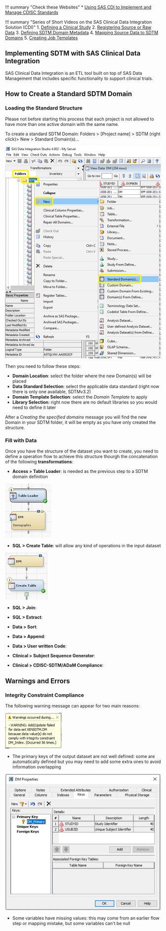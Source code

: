 !!! summary "Check these Websites"
    * [Using SAS CDI to Implement and Manage CDISC Standards](https://www.yumpu.com/en/document/view/32137420/using-sas-clinical-data-integration-to-implement-and-phuse-wiki)


!!! summary "Series of Short Videos on the SAS Clinical Data Integration Solution (CDI)"
    1. [Defining a Clinical Study](https://youtu.be/JftoqxZdd5I)
    2. [Registering Source or Raw Data](https://youtu.be/lRz5t5UIN_U)
    3. [Defining SDTM Domain Metadata](https://youtu.be/kockvXrONiE)
    4. [Mapping Source Data to SDTM Domains](https://youtu.be/h0Ds8zr5DHc)
    5. [Creating Job Templates](https://youtu.be/vEOy6EkTbIA)

## Implementing SDTM with SAS Clinical Data Integration

SAS Clinical Data Integration is an ETL tool built on top of SAS Data Management that includes specific functionality to support clinical trials.

## How to Create a Standard SDTM Domain

### Loading the Standard Structure

Please not before starting this process that each project is not allowed to have more than one active domain with the same name.

To create a standard SDTM Domain:
Folders > [Project name] > SDTM (right click)> New > Standard Domain(s)...

![new-standard-domain](../images/CDI/new-standard-domain.png "New Standard Domain")

Then you need to follow these steps:

  * **Domain Location**: select the folder where the new Domain(s) will be placed
  * **Data Standard Selection**: select the applicable data standard (right now there is only one available, SDTMv3.2)
  * **Domain Template Selection**: select the *Domain Template* to apply
  * **Library Selection**: right now there are no default libraries so you would need to define it later 

After a *Creating the specified domains* message you will find the new Domain in your SDTM folder, it will be empty as you have only created the structure.

### Fill with Data

Once you have the structure of the dataset you want to create, you need to define a operation flow to achieve this structure thourgh the concatenation of the following **transformations**: 

  * **Access > Table Loader**: is needed as the previous step to a SDTM domain definition
  
  ![table-loader](../images/CDI/table-loader.PNG "Table Loader")
  
  * **SQL > Create Table**: will allow any kind of operations in the input dataset
  
  ![create-table](../images/CDI/create-table.PNG "Create Table")
  
  * **SQL > Join**:
  
  * **SQL > Extract**:
  
  * **Data > Sort**:
  
  * **Data > Append**:
  
  * **Data > User written Code**:
  
  * **Clinical > Subject Sequence Generator**:
  
  * **Clinical > CDISC-SDTM/ADaM Compliance**:

## Warnings and Errors
  
### Integrity Constraint Compliance
The following warning message can appear for two main reasons:

![integrity-constraint](../images/CDI/integrity-constraint.PNG "Integrity Constraint")

  * The primary keys of the output dataset are not well defined: some are automatically defined but you may need to add some extra ones to avoid information overlapping
  
  ![primary-keys](../images/CDI/primary-keys.PNG "Primary Keys")
  
  * Some variables have missing values: this may come from an earlier flow step or mapping mistake, but some variables can't be null 
